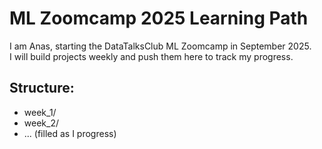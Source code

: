 # ML Zoomcamp 2025 Learning Path

I am Anas, starting the DataTalksClub ML Zoomcamp in September 2025.  
I will build projects weekly and push them here to track my progress.

## Structure:
- week_1/
- week_2/
- ... (filled as I progress)
